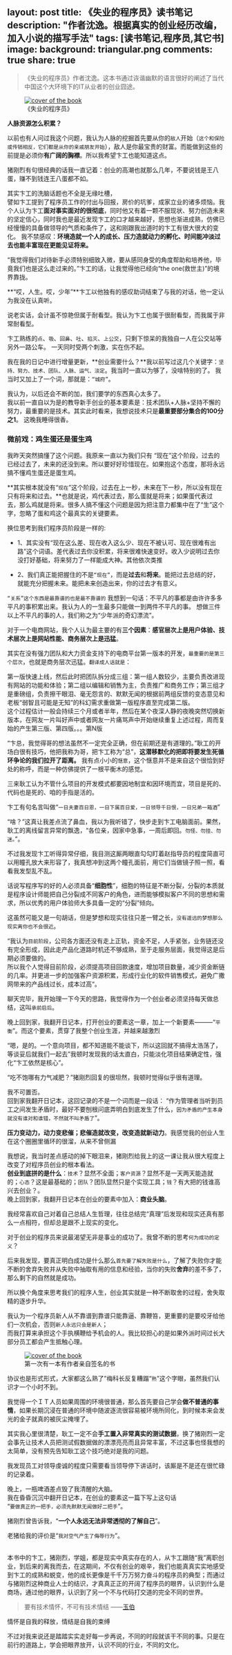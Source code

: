 layout: post
title: 《失业的程序员》读书笔记
description: "作者沈逸。根据真实的创业经历改编，加入小说的描写手法"
tags: [读书笔记,程序员,其它书]
image:
  background: triangular.png
comments: true
share: true
---

>《失业的程序员》作者沈逸。这本书通过诙谐幽默的语言很好的阐述了当代中国这个大环境下的IT从业者的创业囧途。

<figure>
	<a href="http://img10.360buyimg.com/n0/g15/M05/1A/0A/rBEhWlNeMqAIAAAAAAfAlTHd_yQAAMmBgKIoAUAB8Ct223.jpg">
		<img src="http://img10.360buyimg.com/n0/g15/M05/1A/0A/rBEhWlNeMqAIAAAAAAfAlTHd_yQAAMmBgKIoAUAB8Ct223.jpg" alt="cover of the book" />
	</a>
	<figcaption>《失业的程序员》</figcaption>
</figure>

<!--more-->

**人脉资源怎么积累？**

以前也有人问过我这个问题，我认为人脉的挖掘首先要从你的`敌人`开始（`这个和保险或传销相反，它们都是从你的亲戚朋友开始`），敌人是你最宝贵的财富。而能做到这些的前提是必须你**有广阔的胸襟**。所以我希望卞工也能知道这点。

猪刚烈有句很经典的话我一直记着：创业的高潮也就那么几年，不要说钱是王八蛋，赚不到钱连王八蛋都不如。

其实卞工的洗脑话题也不全是无缘吐槽，<br />譬如卞工提到了程序员工作的付出与回报，房价的坑爹，成家立业的诸多烦恼。我个人认为卞工**面对事实面对的很彻底**，同时他又有着一颗不服现状、努力创造未来的坚定信心，同时我也是最近发现卞工的口才越来越好，思想也渐进成熟，仿佛已经慢慢的具备做领导的气质和条件了，这和刚跟我出道时的卞工有很大很大的变化。
我不禁感叹：**环境造就一个人的成长、压力造就动力的孵化、时间能冲淡过去也能丰富现在更能见证将来。**

“我觉得我们对待新手必须特别细致入微，要从感同身受的角度帮助和培养他，毕竟我们也是这么走过来的。”卞工的话，让我觉得他已经向“the one(救世主)”的境界靠拢。

**“哎，人生。哎，少年”**卞工以他独有的感叹助词结束了与我的对话，他一定认为我没在认真听。

说老实话，会计虽不惊艳但属于耐看型。我认为卞工也属于很耐看型，而我属于非常耐看型。

卞工熟练的`点`、`吸`、`回鼻`、`吐`、`掐灭`、`上公交`，只剩下惊呆的我独自一人在公交站等另外一路公车。
一天同时受两个刺激，实在伤不起。

我在我的日记中进行增量更新，**创业需要什么？**我以前写过这几个关键字：`坚持、努力、技术、团队、人脉、运气、淡定`。我当时一直以为够了，没啥特别的了。
我当时又加上了一个词，那就是：`“城府”`。

我认为，以后还会不断的加，我们要学的东西真心太多了。<br />我以前一直自以为是的教导新手创业的基本要素是：技术团队+人脉+坚持不懈的努力，最重要的是技术。其实此时看来，我想说技术只是**最重要部分集合的100分之1**。
这晚我睡得很香。

### 微前戏：鸡生蛋还是蛋生鸡

我昨天突然搞懂了这个问题。我原来一直以为我们只有 “现在”这个阶段，过去的已经过去了，未来的还没到来。所以要好好珍惜现在。如果抱这个态度，那将永远搞不懂鸡生蛋还是蛋生鸡。

**其实根本就没有“`现在`”这个阶段，过去在上一秒，未来在下一秒，所以没有现在只有将来和过去。**也就是说，鸡代表过去，那么蛋就是将来；如果蛋代表过去，那么鸡就是将来。很多人搞不懂这个问题是因为把注意力都集中在了“生”这个字，忽略了蛋和鸡这个最真实的关键要素。

换位思考到我们程序员阶段是一样的:

* 1、其实没有“现在这么差、现在收入这么少、现在不被认可、现在很难有出路”这个词语。差代表过去你没积累，将来很难快速变好。收入少说明过去你没打好基础，将来努力了一样能成大神。其他依次类推

* 2、我们真正能把握住的不是`“现在”`，而是**过去**和**将来**。能把过去总结的好，就能充分把握未来。能把未来创造出来，你的过去才有意义。

`“关系”这个东西是最靠谱的也是最不靠谱的`
我想到一句话：不平凡的事都是由许许多多平凡的事积累出来。我认为人的一生最多只能做一到两件不平凡的事。
想做三件以上不平凡的事的人，我们称之为“少年派的奇幻漂流”。

对于一个电商网站，我个人认为最主要的有**三个因素**：**感官层次上是用户体验、技术层次上是网站性能、商务层次上是迅猛**。

其实在没有强力团队和大力资金支持下的电商平台第一版本的开发，`最重要的是第三个层次`，也就是商务层次迅猛。`翻译成人话就是`：

第一版快速上线，然后此时把团队拆分成三组：第一组人数较少，主要负责改进现有网站的功能和体验；第二组以编辑和销售为主，负责推广和商务工作；第三组才是重磅组，负责擦干眼泪、毫无怨言的、默默无闻的根据前两组反馈的变态意见和老板“弱智且可能是无知”的科幻需求重做第一版程序直至完成第二版。<br />
这个过程估计一般会持续三个月或者半年，然后在某个夜深人静的夜晚突然切换新版本，在网友一片叫好声中或者网友一片痛骂声中开始继续重复上述过程，周而复始的产生第三版、第四版。。。第N版

“卞总，我觉得哥的想法虽然不一定完全正确，但在前期还是有道理的。”耿工的开场白很有技巧，他把我称为哥，把卞工称为“总”，**这潜移默化的把即将要发生死循环争论的我们拉开了距离。**
我有点小小的`惬意`，这个惬意并不是来自这个很恰到好处的称呼，而是一种仿佛提供了一根平衡木的感觉。

三来耿工认为不管什么项目的开发模式都要因地制宜和因环境而宜，项目是死的、代码也是死的、咱的手指是活的。

卞工有句名言叫做“`一日夫妻百日恩，一日下属百日爱，一日领导千日恨，一日兄弟一箱酒`”

 “啥？”这真让我差点流了鼻血，我以为我听错了，快步走到卞工电脑面前。果然，耿工的离线留言异常的飘逸，“各位亲，因家中急事，一周后即回。`勿怪、勿挂、勿迷。`”。

不过我发现卞工听得异常仔细，我目测这厮两眼直勾勾盯着赵指导员的程度简直可以用瞳孔放大来形容了，我真想冲到这两个瞳孔面前，用它们当做镜子照一照，看看我发型乱不乱。

话说写程序写的好的人必须具备“**细胞性**”，细胞的特征是不断分裂，分裂的本质就是程序设计师能把自己分裂成不同客户的角色，进而能够模拟客户不同的思想和需求，所以优秀的用户体验师大多具备一定的“分裂”倾向。

这虽然可能又是一句胡话，但是梦想和现实往往只差一臂之长，`没有遥远的梦想那么现实离你也不会很近`。

 “我认为`目前阶段`，公司各方面还没有走上正轨，资金不足，人手紧张，业务链还没有完全形成，因此走产品化道路时机还不够成熟，至于走服务层面，我觉得这是后期必须要做的。<br />
 所以我个人觉得目前阶段，必须提高项目回款速度，增加项目数量，减少资金断链的几率。并更进一步的加强客户资源积累，形成行业化的软件销售模式，避免广撒网带来的产品线过长，成本过高“。

聊天完毕，我开始理一下今天的思路，我觉得作为一个创业者必须坚持每天做总结，这叫`承前启后`。

晚上回到家，我翻开日记本，打开创业的要素这一章，加上一个新要素———“`平衡`”。而这个要素，贯穿了我整个创业生涯，并越来越激烈

“嗯，是的。一个意向项目，都不知道能不能谈下，所以这回就不搞得太浩荡了，等谈妥后就我们一起去”我顿时发现我的话太直白，只能淡化项目结果确定性，强化“卞工依然是核心”。

“吃不饱哪有力气减肥？”猪刚烈回复的很坦然，我顿时觉得似乎很有道理。

 我不可置否。<br />
回到家我翻开日记本，这回记录的不是一个词而是一段话：
“作为管理者当听到员工之间发生矛盾时，最好不要刨根问底弄明白到底发生了什么，`因为矛盾的产生本身就没有谁对和谁错，不然就不叫矛盾了`”。

**压力变动力，动力变悲催；悲催造就改变，改变造就新动力**。我感觉我的创业人生在这个圈圈里循环的很溜，从来不曾侧漏

我想说，我当时差点感动的掉下眼泪来，猪刚烈给我上的这一课让我从很大程度上改变了对程序员创业的根本看法。<br />
**创业到底拼的是什么**：`技术`？显然不全面；`客户资源`？显然不是一天两天能造就的；`心态`？这是最基础的；`团队`？团队显然只是个实现工具；`钱`？有大把的钱谁高兴去创业？。<br />
晚上回到家，我翻开日记本在创业的要素中加入：**商业头脑**。

我经常喜欢自己对着自己总结人生哲理，往往总结完“真理”后发现和现实还真有那么一点相符，但却总是跟不上现实的变化。

对于创业的程序员来说最渴望无非是事业的成功了。我曾不断的思考`何为成功的定义`？

后来我发现，要真正明白成功是什么那么`首先要了解失败是什么`，了解了失败你才能不断的舍弃失败并从失败中抽取有用的信息和经验，当你的失败**舍弃**的差不多了，那么剩下的自然就是成功。

所以换个角度来思考我们的程序人生，创业其实就是一种不断取舍的过程，舍失取精的逐步升华。

我认为一个程序员新人从不靠谱到靠谱只能靠逼、靠鞭笞，更重要的是要咬牙给他们一次机会，否则`新人永远只会是新人`；<br />而我打算来承担这个手执横鞭给予机会的人。我比较担心的是如果外派时间过长大部分员工都会产生抵触心理。

<figure>
	<a href="http://7vznhl.com1.z0.glb.clouddn.com/2014-12-23sign.jpg">
		<img src="http://7vznhl.com1.z0.glb.clouddn.com/2014-12-23sign.jpg" alt="cover of the book" />
	</a>
	<figcaption>第一次有一本有作者亲自签名的书</figcaption>
</figure>

协议也是形式形式，大家都这么熟了”梅科长反复糟蹋“`熟`”这个字眼，虽然我们认识才一个小时不到。

我觉得一个ＩＴ人员如果周围的环境很普通，那么首先要自己学会**做不普通的事情**，如果长期沉浸在普通的环境中随波逐流很容易被环境所同化，到时候本来会发光的金子就真的被灰尘掩埋了。

其实我心里很清楚，耿工一定不会**手工置入非常真实的测试数据**，换了猪刚烈一定会事先让技术人员把测试假数据做的漂漂亮亮而且异常丰富，不过这事也怪我想的太简单，没有预先告知耿工这个技巧绝对是我的问题。

我发现员工对领导虔诚的程度只需要看当领导停下讲话时，该厮是不是还在很忙碌的记录着。

晚上，一瓶啤酒差点毁了我清醒的大脑。<br />
我在昏昏沉沉中翻开日记本，在创业的要素这一篇下写上这句话<br />“`要做真正的一把手，必须先默默无闻做好二把手`”。

猪刚烈曾告诉我，“**一个人永远无法非常透彻的了解自己**”。

老猪给我的评价是“`我对空气产生了侮辱行为`”。

<br />
本书中的卞工，猪刚烈，学姐，都是现实中真实存在的人，从卞工跟随“我”离职创业，到后来的离我而去，在这期间，不仅有创业的艰辛，我们也能真真实实地感受到卞工的成熟和蜕变，他的成长更像是千千万万努力奋斗的程序员的典型；而通过与猪刚烈这种商业人士的结识，才真真正正的开阔了程序员的眼界，认识到什么是商场，通过他的眼界，认识到了另一个不与代码打交道的完全不同的世界。

<br />

>要有技术情怀，不可有技术情结	——[玉伯](https://github.com/lifesinger)

情怀是自我的释放，情结是自我的束缚

不过对我来说还是踏踏实实走好每一步再说，不同的时段就该干不同的事。只是在前行的道路上，学会把眼界放开，认识不同的行业，不同的文化。